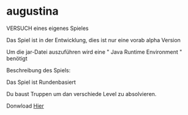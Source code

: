 # augustina

VERSUCH eines eigenes Spieles

Das Spiel ist in der Entwicklung, dies ist nur eine vorab alpha Version

Um die jar-Datei auszuführen wird eine " Java Runtime Environment " benötigt

  
Beschreibung des Spiels:
  
  
 Das Spiel ist Rundenbasiert
 
 Du baust Truppen um dan verschiede Level zu absolvieren.

 Donwload [Hier](https://github.com/kevokopter/augustina/releases)


